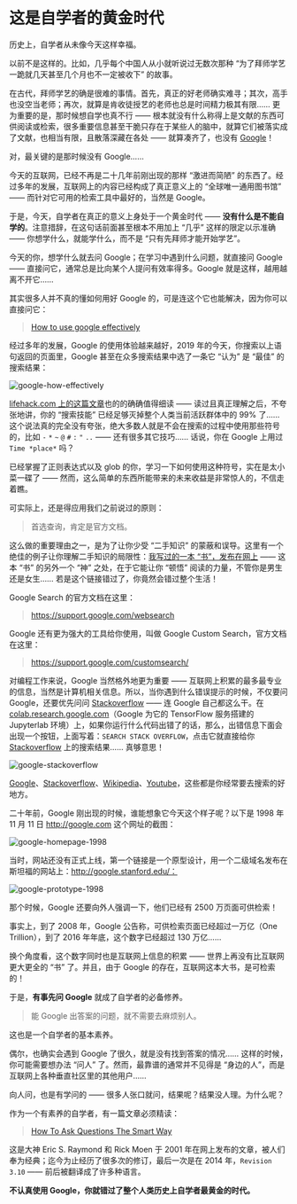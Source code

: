 
# 这是自学者的黄金时代

历史上，自学者从未像今天这样幸福。

以前不是这样的。比如，几乎每个中国人从小就听说过无数次那种 “为了拜师学艺一跪就几天甚至几个月也不一定被收下” 的故事。

在古代，拜师学艺的确是很难的事情。首先，真正的好老师确实难寻；其次，高手也没空当老师；再次，就算是肯收徒授艺的老师也总是时间精力极其有限…… 更为重要的是，那时候想自学也真不行 —— 根本就没有什么称得上是文献的东西可供阅读或检索，很多重要信息甚至干脆只存在于某些人的脑中，就算它们被落实成了文献，也相当有限，且散落深藏在各处 —— 就算凑齐了，也没有 [Google](https://www.google.com/ncr)！

对，最关键的是那时候没有 Google……

今天的互联网，已经不再是二十几年前刚出现的那样 “激进而简陋” 的东西了。经过多年的发展，互联网上的内容已经构成了真正意义上的 “全球唯一通用图书馆” —— 而针对它可用的检索工具中最好的，当然是 Google。

于是，今天，自学者在真正的意义上身处于一个黄金时代 —— **没有什么是不能自学的**。注意措辞，在这句话前面甚至根本不用加上 “几乎” 这样的限定以示准确 —— 你想学什么，就能学什么，而不是 “只有先拜师才能开始学艺”。

今天的你，想学什么就去问 Google；在学习中遇到什么问题，就直接问 Google —— 直接问它，通常总是比向某个人提问有效率得多。Google 就是这样，越用越离不开它……

其实很多人并不真的懂如何用好 Google 的，可是连这个它也能解决，因为你可以直接问它：

> [How to use google effectively](https://www.google.com/search?q=How+to+use+google+effectively)

经过多年的发展，Google 的使用体验越来越好，2019 年的今天，你搜索以上语句返回的页面里，Google 甚至在众多搜索结果中选了一条它 “认为” 是 “最佳” 的搜索结果：

![google-how-effectively](https://raw.githubusercontent.com/selfteaching/the-craft-of-selfteaching/master/images/google-how-effectively.png?raw=true)

[lifehack.com 上的这篇文章](https://www.lifehack.org/articles/technology/20-tips-use-google-search-efficiently.html)也的的确确值得细读 —— 读过且真正理解之后，不夸张地讲，你的 “搜索技能” 已经足够灭掉整个人类当前活跃群体中的 99% 了…… 这个说法真的完全没有夸张，绝大多数人就是不会在搜索的过程中使用那些符号的，比如 `-` `*` `~` `@` `#` `:` `"` `..` —— 还有很多其它技巧…… 话说，你在 Google 上用过 `Time *place*` 吗？

已经掌握了正则表达式以及 glob 的你，学习一下如何使用这种符号，实在是太小菜一碟了 —— 然而，这么简单的东西所能带来的未来收益是非常惊人的，不信走着瞧。

可实际上，还是得应用我们之前说过的原则：

> 首选查询，肯定是官方文档。

这么做的重要理由之一，是为了让你少受 “二手知识” 的蒙蔽和误导。这里有一个绝佳的例子让你理解二手知识的局限性：[我写过的一本 “书”，发布在网上](https://github.com/xiaolai/ji) —— 这本 “书” 的另外一个 “神” 之处，在于它能让你 “顿悟” 阅读的力量，不管你是男生还是女生…… 若是这个链接错过了，你竟然会错过整个生活！

Google Search 的官方文档在这里：

> https://support.google.com/websearch

Google 还有更为强大的工具给你使用，叫做 Google Custom Search，官方文档在这里：

> https://support.google.com/customsearch/

对编程工作来说，Google 当然格外地更为重要 —— 互联网上积累的最多最专业的信息，当然是计算机相关信息。所以，当你遇到什么错误提示的时候，不仅要问 Google，还要优先问问 [Stackoverflow](https://stackoverflow.com) —— 连 Google 自己都这么干。在 [colab.research.google.com](https://colab.research.google.com)（Google 为它的 TensorFlow 服务搭建的 Jupyterlab 环境）上，如果你运行什么代码出错了的话，那么，出错信息下面会出现一个按钮，上面写着：`SEARCH STACK OVERFLOW`，点击它就直接给你 [Stackoverflow](https://stackoverflow.com) 上的搜索结果…… 真够意思！

![google-stackoverflow](https://raw.githubusercontent.com/selfteaching/the-craft-of-selfteaching/master/images/google-stackoverflow.png?raw=true)

[Google](https://google.com)、[Stackoverflow](https://stackoverflow.com)、[Wikipedia](https://en.wikipedia.org)、[Youtube](https://youtube.com)，这些都是你经常要去搜索的好地方。

二十年前，Google 刚出现的时候，谁能想象它今天这个样子呢？以下是 1998 年 11 月 11 日 http://google.com 这个网址的截图：

![google-homepage-1998](https://raw.githubusercontent.com/selfteaching/the-craft-of-selfteaching/master/images/google-homepage-1998.png?raw=true)

当时，网站还没有正式上线，第一个链接是一个原型设计，用一个二级域名发布在斯坦福的网站上：http://google.stanford.edu/：

![google-prototype-1998](https://raw.githubusercontent.com/selfteaching/the-craft-of-selfteaching/master/images/google-prototype-1998.png?raw=true)

那个时候，Google 还要向外人强调一下，他们已经有 2500 万页面可供检索！

事实上，到了 2008 年，Google 公告称，可供检索页面已经超过一万亿（One Trillion），到了 2016 年年底，这个数字已经超过 130 万亿……

换个角度看，这个数字同时也是互联网上信息的积累 —— 世界上再没有比互联网更大更全的 “书” 了。并且，由于 Google 的存在，互联网这本大书，是可检索的！

于是，**有事先问 Google** 就成了自学者的必备修养。

> 能 Google 出答案的问题，就不需要去麻烦别人。

这也是一个自学者的基本素养。

偶尔，也确实会遇到 Google 了很久，就是没有找到答案的情况…… 这样的时候，你可能需要想办法 “问人” 了。然而，最靠谱的通常并不见得是 “身边的人”，而是互联网上各种垂直社区里的其他用户……

向人问，也是有学问的 —— 很多人张口就问，结果呢？结果没人理。为什么呢？

作为一个有素养的自学者，有一篇文章必须精读：

> [How To Ask Questions The Smart Way](https://github.com/selfteaching/How-To-Ask-Questions-The-Smart-Way)

这是大神 Eric S. Raymond 和 Rick Moen 于 2001 年在网上发布的文章，被人们奉为经典；迄今为止经历了很多次的修订，最后一次是在 2014 年，`Revision 3.10` —— 前后被翻译成了许多种语言。

**不认真使用 Google，你就错过了整个人类历史上自学者最黄金的时代。**
